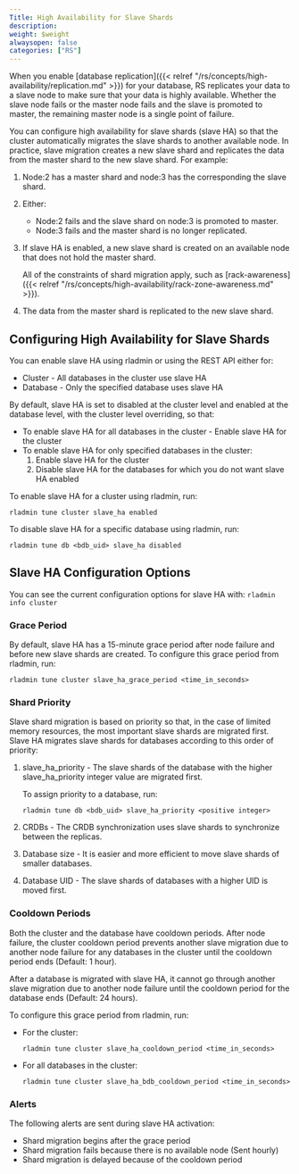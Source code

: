 ```yaml
---
Title: High Availability for Slave Shards
description: 
weight: $weight
alwaysopen: false
categories: ["RS"]
---
```

When you enable [database replication]({{< relref "/rs/concepts/high-availability/replication.md" >}}) 
for your database, RS replicates your data to a slave node to make sure that your 
data is highly available. Whether the slave node fails or the master node fails 
and the slave is promoted to master, the remaining master node is a 
single point of failure.

You can configure high availability for slave shards (slave HA) so that the cluster
automatically migrates the slave shards to another available node. In practice, slave 
migration creates a new slave shard and replicates the data from the master shard to the 
new slave shard. For example:

1. Node:2 has a master shard and node:3 has the corresponding the slave shard.
1. Either:

    * Node:2 fails and the slave shard on node:3 is promoted to master.
    * Node:3 fails and the master shard is no longer replicated.

1. If slave HA is enabled, a new slave shard is created on an available node 
    that does not hold the master shard.

    All of the constraints of shard migration apply, such as [rack-awareness]({{< relref "/rs/concepts/high-availability/rack-zone-awareness.md" >}}).

1. The data from the master shard is replicated to the new slave shard.

## Configuring High Availability for Slave Shards

You can enable slave HA using rladmin or using the REST API either for:

* Cluster - All databases in the cluster use slave HA
* Database - Only the specified database uses slave HA

By default, slave HA is set to disabled at the cluster level and enabled at the 
database level, with the cluster level overriding, so that:

* To enable slave HA for all databases in the cluster - Enable slave HA for the cluster
* To enable slave HA for only specified databases in the cluster:
    1. Enable slave HA for the cluster
    1. Disable slave HA for the databases for which you do not want slave HA enabled

To enable slave HA for a cluster using rladmin, run:

    rladmin tune cluster slave_ha enabled

To disable slave HA for a specific database using rladmin, run:

    rladmin tune db <bdb_uid> slave_ha disabled

## Slave HA Configuration Options

You can see the current configuration options for slave HA with: `rladmin info cluster`

### Grace Period

By default, slave HA has a 15-minute grace period after node failure and before new slave shards are created. 
To configure this grace period from rladmin, run:

    rladmin tune cluster slave_ha_grace_period <time_in_seconds>

### Shard Priority

Slave shard migration is based on priority so that, in the case of limited memory resources, the most important slave shards are migrated first. Slave HA migrates slave shards for databases according to this order of priority:

1. slave_ha_priority - The slave shards of the database with the higher slave_ha_priority 
    integer value are migrated first.
    
    To assign priority to a database, run:

    ```
    rladmin tune db <bdb_uid> slave_ha_priority <positive integer>
    ```

1. CRDBs - The CRDB synchronization uses slave shards to synchronize between the replicas.
1. Database size - It is easier and more efficient to move slave shards of smaller databases.
1. Database UID - The slave shards of databases with a higher UID is moved first.

### Cooldown Periods

Both the cluster and the database have cooldown periods. After node failure, the cluster 
cooldown period prevents another slave migration due to another node failure for any 
databases in the cluster until the cooldown period ends  (Default: 1 hour).

After a database is migrated with slave HA, it cannot go through another slave migration 
due to another node failure until the cooldown period for the database ends (Default: 24 
hours).

To configure this grace period from rladmin, run:

* For the cluster:
    
    ```
    rladmin tune cluster slave_ha_cooldown_period <time_in_seconds>
    ```

* For all databases in the cluster:

    ```
    rladmin tune cluster slave_ha_bdb_cooldown_period <time_in_seconds>
    ```

### Alerts

The following alerts are sent during slave HA activation:

* Shard migration begins after the grace period
* Shard migration fails because there is no available node (Sent hourly)
* Shard migration is delayed because of the cooldown period

